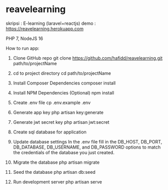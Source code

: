 # reavelearning
skripsi : E-learning (laravel+reactjs)
demo : https://reavelearning.herokuapp.com

PHP 7, NodeJS 16

How to run app:

1. Clone GitHub repo
    git clone https://github.com/hafidd/reavelearning.git path/to/projectName

2. cd to project directory
    cd path/to/projectName

3. Install Composer Dependencies
    composer install

4. Install NPM Dependencies (Optional)
    npm install

5. Create .env file
    cp .env.example .env

6. Generate app key
    php artisan key:generate

7. Generate jwt secret key
    php artisan jwt:secret

8. Create sql database for application

9. Update database settings
    In the .env file fill in the DB_HOST, DB_PORT, DB_DATABASE, DB_USERNAME, and DB_PASSWORD options to match the credentials of the database you just created.

10. Migrate the database
    php artisan migrate

11. Seed the database
    php artisan db:seed

12. Run development server
    php artisan serve
